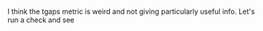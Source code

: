 I think the tgaps metric is weird and not giving particularly useful info. Let's run a check and see

